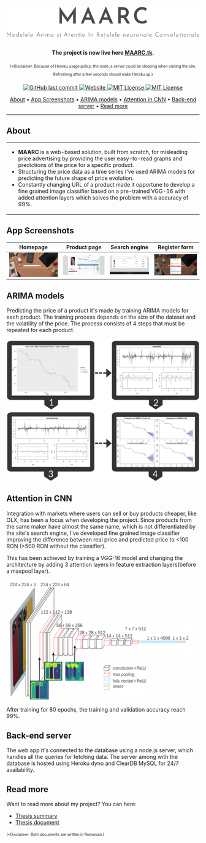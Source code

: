 <h1 align="center">
  <a href="http://www.maarc.tk/"><img src="https://github.com/AndreiFlorescu1410/MAARC/blob/master/poze/glogos.png?raw=true" alt="MAARC"></a>
</h1>


<h4 align="center">The project is now live here <a href="http://www.maarc.tk/" target="_blank">MAARC.tk</a>.</h4><p align="center">
<sub><sup>(*Disclaimer: Because of Heroku usage policy, the node.js server could be sleeping when visiting the site. Refreshing after a few seconds should wake Heroku up.)</sup></sub></p>

<p align="center">
    <a href="https://github.com/ArmynC/ArminC-AutoExec/commits/master">
    <img src="https://img.shields.io/github/last-commit/AndreiFlorescu1410/MAARC"
         alt="GitHub last commit">
    <a href="http://www.maarc.tk/">
    <img src="https://img.shields.io/website?url=https%3A%2F%2Fmaarc.herokuapp.com%2F"
         alt="Website">
    <img src="https://img.shields.io/github/languages/count/AndreiFlorescu1410/MAARC?color=light%20green"
         alt="MIT License">   
       <a href="https://opensource.org/licenses/MIT">
    <img src="https://img.shields.io/badge/License-MIT-green.svg"
         alt="MIT License">   
      
      
      
</p>

<p align="center">
  <a href="#about">About</a> •
  <a href="#app-screenshots">App Screenshots</a> •
  <a href="#arima-models">ARIMA models</a> •
  <a href="#attention-in-cnn">Attention in CNN</a> •
  <a href="#back-end-server">Back-end server</a> •
  <a href="#read-more">Read more</a>
</p>

---

## About

<table>
<tr>
<td>
  <ul>
    <li>  <strong>MAARC</strong> is a web-based solution, built from scratch, for misleading price advertising by providing the user easy-to-read graphs and predictions of the price for a specific product. </li>
  <li>Structuring the price data as a time series I've used ARIMA models for predicting the future shape of price evolution. </li>
  <li>Constantly changing URL of a product made it opportune to develop a fine grained image classifier based on a pre-trained VGG-16 with added attention layers which solves the problem with a accuracy of 99%.</li>
</ul>
</p>

</td>
</tr>
</table>


## App Screenshots

Homepage         |  Product page | Search engine       |  Register form
:-------------------------:|:-------------------------:|:-------------------------:|:-------------------------:
<img src="https://github.com/AndreiFlorescu1410/MAARC/blob/master/poze/ghomepage.gif?raw=true" title="Desktop App  Login " width="100%"> |<img src="https://github.com/AndreiFlorescu1410/MAARC/blob/master/poze/gprod.PNG?raw=true" title="Desktop App Open" width="100%">|<img src="https://github.com/AndreiFlorescu1410/MAARC/blob/master/poze/gsearch.PNG?raw=true" title="Web App  PC  Drivers" width="100%"> |<img src="https://github.com/AndreiFlorescu1410/MAARC/blob/master/poze/glogin.PNG?raw=true" title="Web App  PC  Drivers" width="100%">


## ARIMA models

Predicting the price of a product it's made by training ARIMA models for each product. The training process depends on the size of the dataset and the volatility of the price.
The process consists of 4 steps that must be repeated for each product.
<p align="center">
 <img src="https://github.com/AndreiFlorescu1410/MAARC/blob/master/poze/garima.jpg?raw=true" width="600" alt="ARIMA models">   
  </p>
  
  
## Attention in CNN

Integration with markets where users can sell or buy products cheaper, like OLX, has been a focus when developing the project. Since products from the same maker have almost the same name, which is not differentiated by the site's search engine, I've developed fine grained image classifier improving the difference between real price and predicted price to <100 RON (>500 RON without the classifier).


This has been achieved by training a VGG-16 model and changing the architecture by adding 3 attention layers in feature extraction layers(before a maxpool layer).
<p align="center">
<img src="https://github.com/AndreiFlorescu1410/MAARC/blob/master/poze/gvgg.png?raw=true" width="550" alt="Vgg-16 model">   
</p>
After training for 80 epochs, the training and validation accuracy reach 99%.

## Back-end server
The web app it's connected to the database using a node.js server, which handles all the queries for fetching data. The server among with the database is hosted using Heroku dyno and ClearDB MySQL for 24/7 availability.


## Read more
Want to read more about my project? You can here:
<ul>
  <li><a href="https://github.com/AndreiFlorescu1410/MAARC/raw/master/Licen%C8%9B%C4%83%20PDF/Rezumat_licenta.pdf">Thesis summary</a></li>
  <li><a href="https://github.com/AndreiFlorescu1410/MAARC/raw/master/Licen%C8%9B%C4%83%20PDF/Licenta_AF.pdf">Thesis document</a></li>
</ul>
<sub><sup>(*Disclaimer: Both documents are written in Romanian.)</sup></sub>
